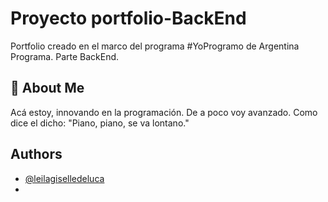# Proyecto portfolio-BackEnd
Portfolio creado en el marco del programa #YoProgramo de Argentina Programa. Parte BackEnd.


## 🚀 About Me
Acá estoy, innovando en la programación. De a poco voy avanzado. Como dice el dicho: "Piano, piano, se va lontano."


## Authors

- [@leilagiselledeluca](https://www.github.com/LeilaGiselleDeLuca)
- 

